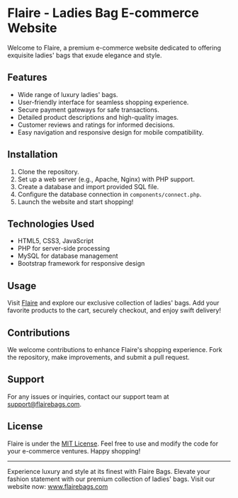 # Flaire - Ladies Bag E-commerce Website

Welcome to Flaire, a premium e-commerce website dedicated to offering exquisite ladies' bags that exude elegance and style. 

## Features

- Wide range of luxury ladies' bags.
- User-friendly interface for seamless shopping experience.
- Secure payment gateways for safe transactions.
- Detailed product descriptions and high-quality images.
- Customer reviews and ratings for informed decisions.
- Easy navigation and responsive design for mobile compatibility.

## Installation

1. Clone the repository.
2. Set up a web server (e.g., Apache, Nginx) with PHP support.
3. Create a database and import provided SQL file.
4. Configure the database connection in `components/connect.php`.
6. Launch the website and start shopping!

## Technologies Used

- HTML5, CSS3, JavaScript
- PHP for server-side processing
- MySQL for database management
- Bootstrap framework for responsive design

## Usage

Visit [Flaire](https://www.flairebags.com) and explore our exclusive collection of ladies' bags. Add your favorite products to the cart, securely checkout, and enjoy swift delivery!

## Contributions

We welcome contributions to enhance Flaire's shopping experience. Fork the repository, make improvements, and submit a pull request.

## Support

For any issues or inquiries, contact our support team at support@flairebags.com.

## License

Flaire is under the [MIT License](LICENSE). Feel free to use and modify the code for your e-commerce ventures. Happy shopping!

---
Experience luxury and style at its finest with Flaire Bags. Elevate your fashion statement with our premium collection of ladies' bags. Visit our website now: www.flairebags.com

